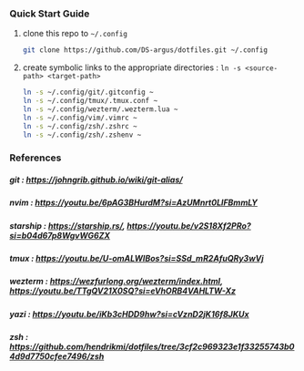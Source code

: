 ### Quick Start Guide
1. clone this repo to `~/.config`
   ```bash
   git clone https://github.com/DS-argus/dotfiles.git ~/.config
   ```
   
2. create symbolic links to the appropriate directories : `ln -s <source-path> <target-path>`
   ```bash
   ln -s ~/.config/git/.gitconfig ~
   ln -s ~/.config/tmux/.tmux.conf ~
   ln -s ~/.config/wezterm/.wezterm.lua ~
   ln -s ~/.config/vim/.vimrc ~
   ln -s ~/.config/zsh/.zshrc ~
   ln -s ~/.config/zsh/.zshenv ~
   ```

### References

##### git : https://johngrib.github.io/wiki/git-alias/

##### nvim : https://youtu.be/6pAG3BHurdM?si=AzUMnrt0LlFBmmLY

##### starship : https://starship.rs/, https://youtu.be/v2S18Xf2PRo?si=b04d67p8WgvWG6ZX

##### tmux : https://youtu.be/U-omALWIBos?si=SSd_mR2AfuQRy3wVj

##### wezterm : https://wezfurlong.org/wezterm/index.html, https://youtu.be/TTgQV21X0SQ?si=eVhORB4VAHLTW-Xz

##### yazi : https://youtu.be/iKb3cHDD9hw?si=cVznD2jK16f8JKUx

##### zsh : https://github.com/hendrikmi/dotfiles/tree/3cf2c969323e1f33255743b04d9d7750cfee7496/zsh
